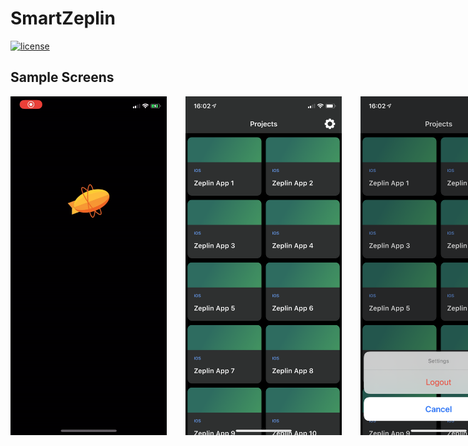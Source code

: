 # SmartZeplin

[![license](https://img.shields.io/github/license/ozcanovunc/SmartZeplin.svg)](https://github.com/ozcanovunc/SmartZeplin/blob/master/LICENSE)

## Sample Screens

<div style="display:flex;">
<img width=250 src="/screenshots/login.gif">
<img width=250 src="/screenshots/projects.PNG" hspace="30">
<img width=250 src="/screenshots/menu.PNG">
</div>

